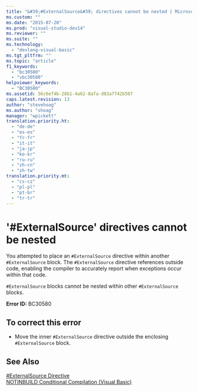 ```yaml
---
title: "&#39;#ExternalSource&#39; directives cannot be nested | Microsoft Docs"
ms.custom: ""
ms.date: "2015-07-20"
ms.prod: "visual-studio-dev14"
ms.reviewer: ""
ms.suite: ""
ms.technology: 
  - "devlang-visual-basic"
ms.tgt_pltfrm: ""
ms.topic: "article"
f1_keywords: 
  - "bc30580"
  - "vbc30580"
helpviewer_keywords: 
  - "BC30580"
ms.assetid: 56c6ef4b-28b1-4a62-8afa-d83a7742b507
caps.latest.revision: 13
author: "stevehoag"
ms.author: "shoag"
manager: "wpickett"
translation.priority.ht: 
  - "de-de"
  - "es-es"
  - "fr-fr"
  - "it-it"
  - "ja-jp"
  - "ko-kr"
  - "ru-ru"
  - "zh-cn"
  - "zh-tw"
translation.priority.mt: 
  - "cs-cz"
  - "pl-pl"
  - "pt-br"
  - "tr-tr"
---
```

# &#39;#ExternalSource&#39; directives cannot be nested
You attempted to place an `#ExternalSource` directive within another `#ExternalSource` block. The `#ExternalSource` directive references outside code, enabling the compiler to accurately report when exceptions occur within that code.  
  
 `#ExternalSource` blocks cannot be nested within other `#ExternalSource` blocks.  
  
 **Error ID:** BC30580  
  
## To correct this error  
  
-   Move the inner `#ExternalSource` directive outside the enclosing `#ExternalSource` block.  
  
## See Also  
 [#ExternalSource Directive](../../visual-basic/language-reference/directives/externalsource-directive.md)   
 [NOTINBUILD Conditional Compilation (Visual Basic)](http://msdn.microsoft.com/en-us/ad1e35e0-935e-4a35-a2ae-738bcf2a9240)